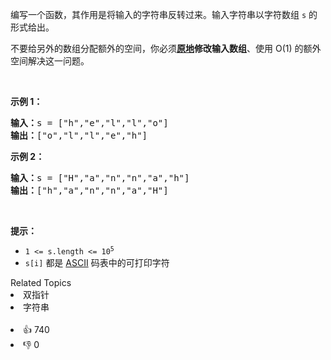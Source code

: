 <p>编写一个函数，其作用是将输入的字符串反转过来。输入字符串以字符数组 <code>s</code> 的形式给出。</p>

<p>不要给另外的数组分配额外的空间，你必须<strong><a href="https://baike.baidu.com/item/原地算法" target="_blank">原地</a>修改输入数组</strong>、使用 O(1) 的额外空间解决这一问题。</p>

<p>&nbsp;</p>

<p><strong>示例 1：</strong></p>

<pre>
<strong>输入：</strong>s = ["h","e","l","l","o"]
<strong>输出：</strong>["o","l","l","e","h"]
</pre>

<p><strong>示例 2：</strong></p>

<pre>
<strong>输入：</strong>s = ["H","a","n","n","a","h"]
<strong>输出：</strong>["h","a","n","n","a","H"]</pre>

<p>&nbsp;</p>

<p><strong>提示：</strong></p>

<ul> 
 <li><code>1 &lt;= s.length &lt;= 10<sup>5</sup></code></li> 
 <li><code>s[i]</code> 都是 <a href="https://baike.baidu.com/item/ASCII" target="_blank">ASCII</a> 码表中的可打印字符</li> 
</ul>

<div><div>Related Topics</div><div><li>双指针</li><li>字符串</li></div></div><br><div><li>👍 740</li><li>👎 0</li></div>